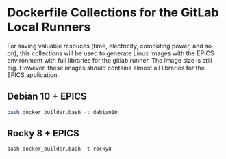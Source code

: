 # Dockerfile Collections for the GitLab Local Runners

For saving valuable resouces (time, electricity, computing power, and so on), this collections will be used to generate Linux Images with the EPICS environment with full libraries for the gitlab runner.
The image size is still big. However, these images should contains almost all libraries for the EPICS application.

## Debian 10 + EPICS

```bash
bash docker_builder.bash -t debian10
```

## Rocky 8 + EPICS

```
bash docker_builder.bash -t rocky8
```

